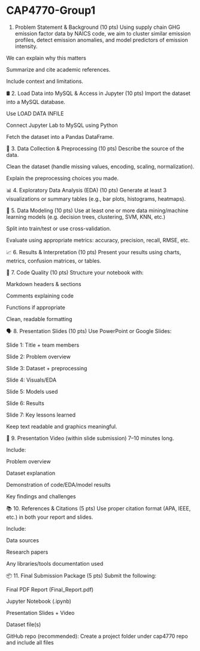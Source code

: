 # CAP4770-Group1
1. Problem Statement & Background (10 pts)
Using supply chain GHG emission factor data by NAICS code, we aim to cluster similar emission profiles, detect emission anomalies, and model predictors of emission intensity.

We can explain why this matters

Summarize and cite academic references.

Include context and limitations.

🛢️ 2. Load Data into MySQL & Access in Jupyter (10 pts)
Import the dataset into a MySQL database.

Use LOAD DATA INFILE

Connect Jupyter Lab to MySQL using Python 

Fetch the dataset into a Pandas DataFrame.

🧹 3. Data Collection & Preprocessing (10 pts)
Describe the source of the data.

Clean the dataset (handle missing values, encoding, scaling, normalization).

Explain the preprocessing choices you made.

📊 4. Exploratory Data Analysis (EDA) (10 pts)
Generate at least 3 visualizations or summary tables (e.g., bar plots, histograms, heatmaps).


🤖 5. Data Modeling (10 pts)
Use at least one or more data mining/machine learning models (e.g. decision trees, clustering, SVM, KNN, etc.)

Split into train/test or use cross-validation.

Evaluate using appropriate metrics: accuracy, precision, recall, RMSE, etc.

📈 6. Results & Interpretation (10 pts)
Present your results using charts, metrics, confusion matrices, or tables.


🧱 7. Code Quality (10 pts)
Structure your notebook with:

Markdown headers & sections

Comments explaining code

Functions if appropriate

Clean, readable formatting

🗣️ 8. Presentation Slides (10 pts)
Use PowerPoint or Google Slides:

Slide 1: Title + team members

Slide 2: Problem overview

Slide 3: Dataset + preprocessing

Slide 4: Visuals/EDA

Slide 5: Models used

Slide 6: Results

Slide 7: Key lessons learned

Keep text readable and graphics meaningful.

🎤 9. Presentation Video (within slide submission)
7–10 minutes long.

Include:

Problem overview

Dataset explanation

Demonstration of code/EDA/model results

Key findings and challenges

📚 10. References & Citations (5 pts)
Use proper citation format (APA, IEEE, etc.) in both your report and slides.

Include:

Data sources

Research papers

Any libraries/tools documentation used

📦 11. Final Submission Package (5 pts)
Submit the following:

Final PDF Report (Final_Report.pdf)

Jupyter Notebook (.ipynb)

Presentation Slides + Video

Dataset file(s)

GitHub repo (recommended): Create a project folder under cap4770 repo and include all files
